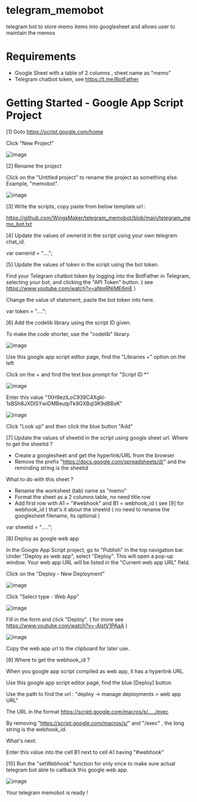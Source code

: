 # telegram_memobot
telegram bot to store memo items into googlesheet and allows user to maintain the memos


# Requirements
- Google Sheet with a table of 2 columns , sheet name as "memo"
- Telegram chatbot token, see https://t.me/BotFather

# Getting Started - Google App Script Project
[1] Goto https://script.google.com/home 

Click "New Project" 

![image](https://user-images.githubusercontent.com/32192638/229261975-fa19519d-0a10-4e20-9642-065f30de4679.png)


[2] Rename the project

Click on the "Untitled project" to rename the project as something else. Example, "memobot".

![image](https://user-images.githubusercontent.com/32192638/229262072-5c90f86e-3459-42f5-b283-120079de578a.png)


[3] Write the scripts, copy paste from below template url :

https://github.com/WingsMaker/telegram_memobot/blob/main/telegram_memo_bot.txt


[4] Update the values of ownerid in the script using your own telegram chat_id.

var ownerid = "....";

[5] Update the values of token in the script using the bot token.

Find your Telegram chatbot token by logging into the BotFather in Telegram, selecting your bot, 
and clicking the "API Token" button.
( see https://www.youtube.com/watch?v=aNmRNjME6mE )

Change the value of statement, paste the bot token into here.

var token = "....";

[6] Add the codelib library using the script ID given.

To make the code shorter, use the "codelib" library. 

![image](https://user-images.githubusercontent.com/32192638/233791136-b16c60af-624f-4180-b3c4-c3742b39c357.png)

Use this google app script editor page, find the "Libraries +" option on the left

Click on the +  and find the text box prompt for "Script ID *"

![image](https://user-images.githubusercontent.com/32192638/233791197-98492977-bfe9-4e6e-bd86-2ab6014c056f.png)

Enter this value "1XH9ezlLoC939C4Xgkl-1sBSh8JXDlSYwiDMBeutpTk9GXBqI3K9dBBxK"

![image](https://user-images.githubusercontent.com/32192638/233791243-5ec1a99f-774b-4594-9ab9-b78e4d26ec85.png)

Click "Look up" and then click the blue button "Add" 

[7] Update the values of sheetid in the script using google sheet url.
Where to get the sheetid ?
- Create a googlesheet and get the hyperlink/URL from the browser
- Remove the prefix "https://docs.google.com/spreadsheets/d/" and the reminding string is the sheetid


What to do with this sheet ?
- Rename the worksheet (tab) name as "memo"
- Format the sheet as a 2 columns table, no need title row
- Add first row with A1 = "#webhook" and B1 = webhook_id ( see [9] for webhook_id )
that's it about the sheetid
( no need to rename the googlesheet filename, its optional )

var sheetid = ".....";


[8] Deploy as google web app

In the Google App Script project, go to "Publish" in the top navigation bar. 
Under "Deploy as web app", select "Deploy". This will open a pop-up window. 
Your web app URL will be listed in the "Current web app URL" field.

Click on the "Deploy - New Deployment"

![image](https://user-images.githubusercontent.com/32192638/209758084-a48fdfd0-4eb8-45be-af04-1642c3c05ed8.png)

Click "Select type - Web App"

![image](https://user-images.githubusercontent.com/32192638/209758240-b3d00b5c-09de-4355-be1d-b6193269409f.png)

Fill in the form and click "Deploy".
( for more see https://www.youtube.com/watch?v=-AlstV1PAaA )

![image](https://user-images.githubusercontent.com/32192638/209758768-29dda612-80c7-425e-8a39-e3e80d2fe5bc.png)

Copy the web app url to the clipboard for later use.

[9] Where to get the webhook_id ?

When you google app script compiled as web app, it has a hyperlink URL.

Use this google app script editor page, find the blue [Deploy] button

Use the path to find the url :  "deploy -> manage deployments > web app URL"

The URL in the format https://script.google.com/macros/s/...../exec

By removing "https://script.google.com/macros/s/" and "/exec" , the long string is the webhook_id.

What's next:

Enter this value into the cell B1 next to cell A1 having "#webhook"



[10] Run the "setWebhook" function for only once to make sure actual telegram bot 
able to callback this google web app.

![image](https://user-images.githubusercontent.com/32192638/229262318-1d1e0980-745b-4362-8363-200e6848be5e.png)

Your telegram memobot is ready !
